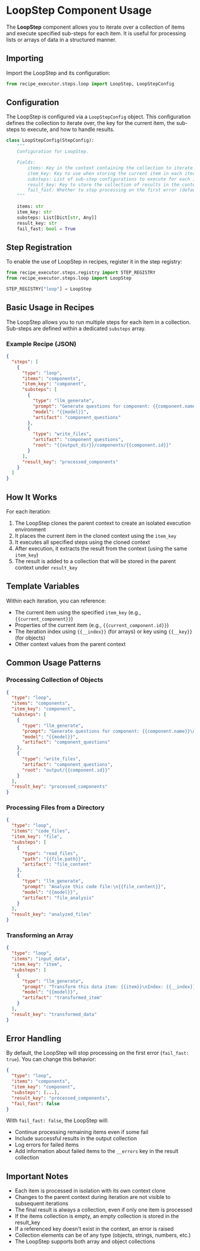 # LoopStep Component Usage

The **LoopStep** component allows you to iterate over a collection of items and execute specified sub-steps for each item. It is useful for processing lists or arrays of data in a structured manner.

## Importing

Import the LoopStep and its configuration:

```python
from recipe_executor.steps.loop import LoopStep, LoopStepConfig
```

## Configuration

The LoopStep is configured via a `LoopStepConfig` object. This configuration defines the collection to iterate over, the key for the current item, the sub-steps to execute, and how to handle results.

```python
class LoopStepConfig(StepConfig):
    """
    Configuration for LoopStep.

    Fields:
        items: Key in the context containing the collection to iterate over.
        item_key: Key to use when storing the current item in each iteration's context.
        substeps: List of sub-step configurations to execute for each item.
        result_key: Key to store the collection of results in the context.
        fail_fast: Whether to stop processing on the first error (default: True).
    """

    items: str
    item_key: str
    substeps: List[Dict[str, Any]]
    result_key: str
    fail_fast: bool = True
```

## Step Registration

To enable the use of LoopStep in recipes, register it in the step registry:

```python
from recipe_executor.steps.registry import STEP_REGISTRY
from recipe_executor.steps.loop import LoopStep

STEP_REGISTRY["loop"] = LoopStep
```

## Basic Usage in Recipes

The LoopStep allows you to run multiple steps for each item in a collection. Sub-steps are defined within a dedicated `substeps` array.

### Example Recipe (JSON)

```json
{
  "steps": [
    {
      "type": "loop",
      "items": "components",
      "item_key": "component",
      "substeps": [
        {
          "type": "llm_generate",
          "prompt": "Generate questions for component: {{component.name}}\n\nDescription: {{component.description}}",
          "model": "{{model}}",
          "artifact": "component_questions"
        },
        {
          "type": "write_files",
          "artifact": "component_questions",
          "root": "{{output_dir}}/components/{{component.id}}"
        }
      ],
      "result_key": "processed_components"
    }
  ]
}
```

## How It Works

For each iteration:

1. The LoopStep clones the parent context to create an isolated execution environment
2. It places the current item in the cloned context using the `item_key`
3. It executes all specified steps using the cloned context
4. After execution, it extracts the result from the context (using the same `item_key`)
5. The result is added to a collection that will be stored in the parent context under `result_key`

## Template Variables

Within each iteration, you can reference:

- The current item using the specified `item_key` (e.g., `{{current_component}}`)
- Properties of the current item (e.g., `{{current_component.id}}`)
- The iteration index using `{{__index}}` (for arrays) or key using `{{__key}}` (for objects)
- Other context values from the parent context

## Common Usage Patterns

### Processing Collection of Objects

```json
{
  "type": "loop",
  "items": "components",
  "item_key": "component",
  "substeps": [
    {
      "type": "llm_generate",
      "prompt": "Generate questions for component: {{component.name}}\n\nDescription: {{component.description}}",
      "model": "{{model}}",
      "artifact": "component_questions"
    },
    {
      "type": "write_files",
      "artifact": "component_questions",
      "root": "output/{{component.id}}"
    }
  ],
  "result_key": "processed_components"
}
```

### Processing Files from a Directory

```json
{
  "type": "loop",
  "items": "code_files",
  "item_key": "file",
  "substeps": [
    {
      "type": "read_files",
      "path": "{{file.path}}",
      "artifact": "file_content"
    },
    {
      "type": "llm_generate",
      "prompt": "Analyze this code file:\n{{file_content}}",
      "model": "{{model}}",
      "artifact": "file_analysis"
    }
  ],
  "result_key": "analyzed_files"
}
```

### Transforming an Array

```json
{
  "type": "loop",
  "items": "input_data",
  "item_key": "item",
  "substeps": [
    {
      "type": "llm_generate",
      "prompt": "Transform this data item: {{item}}\nIndex: {{__index}}",
      "model": "{{model}}",
      "artifact": "transformed_item"
    }
  ],
  "result_key": "transformed_data"
}
```

## Error Handling

By default, the LoopStep will stop processing on the first error (`fail_fast: true`). You can change this behavior:

```json
{
  "type": "loop",
  "items": "components",
  "item_key": "component",
  "substeps": [...],
  "result_key": "processed_components",
  "fail_fast": false
}
```

With `fail_fast: false`, the LoopStep will:

- Continue processing remaining items even if some fail
- Include successful results in the output collection
- Log errors for failed items
- Add information about failed items to the `__errors` key in the result collection

## Important Notes

- Each item is processed in isolation with its own context clone
- Changes to the parent context during iteration are not visible to subsequent iterations
- The final result is always a collection, even if only one item is processed
- If the items collection is empty, an empty collection is stored in the result_key
- If a referenced key doesn't exist in the context, an error is raised
- Collection elements can be of any type (objects, strings, numbers, etc.)
- The LoopStep supports both array and object collections
